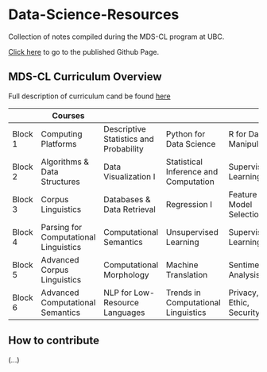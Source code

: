 # Data-Science-Resources

Collection of notes compiled during the MDS-CL program at UBC. 

[Click here](https://jaeihn.github.io/Data-Science-Resources/) to go to the published Github Page.


## MDS-CL Curriculum Overview 

Full description of curriculum cand be found [here](https://masterdatascience.ubc.ca/programs/computational-linguistics)

|         | Courses                               |                                        |                                       |                           |
|---------|---------------------------------------|----------------------------------------|---------------------------------------|---------------------------|
| Block 1 | Computing Platforms                   | Descriptive Statistics and Probability | Python for Data Science               | R for Data Manipulation   |
| Block 2 | Algorithms & Data Structures          | Data Visualization I                   | Statistical Inference and Computation | Supervised Learning       |
| Block 3 | Corpus Linguistics                    | Databases & Data Retrieval             | Regression I                          | Feature & Model Selection |
| Block 4 | Parsing for Computational Linguistics | Computational Semantics                | Unsupervised Learning                 | Supervised Learning II    |
| Block 5 | Advanced Corpus Linguistics           | Computational Morphology               | Machine Translation                   | Sentiment Analysis        |
| Block 6 | Advanced Computational Semantics      | NLP for Low-Resource Languages         | Trends in Computational Linguistics   | Privacy, Ethic, Security  |



## How to contribute

(...) 
